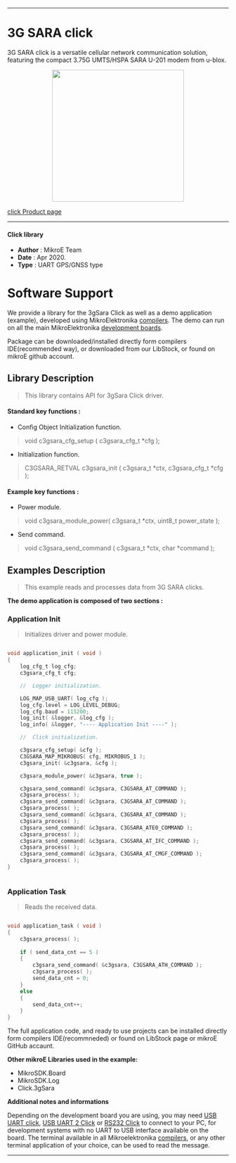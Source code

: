 
---
# 3G SARA click

3G SARA click is a versatile cellular network communication solution, featuring the compact 3.75G UMTS/HSPA SARA U-201 modem from u-blox.

<p align="center">
  <img src="https://download.mikroe.com/images/click_for_ide/3gsara_click.png" height=300px>
</p>

[click Product page](https://www.mikroe.com/3g-sara-click)

---


#### Click library 

- **Author**        : MikroE Team
- **Date**          : Apr 2020.
- **Type**          : UART GPS/GNSS type


# Software Support

We provide a library for the 3gSara Click 
as well as a demo application (example), developed using MikroElektronika 
[compilers](https://shop.mikroe.com/compilers). 
The demo can run on all the main MikroElektronika [development boards](https://shop.mikroe.com/development-boards).

Package can be downloaded/installed directly form compilers IDE(recommended way), or downloaded from our LibStock, or found on mikroE github account. 

## Library Description

> This library contains API for 3gSara Click driver.

#### Standard key functions :

- Config Object Initialization function.
> void c3gsara_cfg_setup ( c3gsara_cfg_t *cfg ); 
 
- Initialization function.
> C3GSARA_RETVAL c3gsara_init ( c3gsara_t *ctx, c3gsara_cfg_t *cfg );

#### Example key functions :

- Power module.
> void c3gsara_module_power( c3gsara_t *ctx, uint8_t power_state );

- Send command.
> void c3gsara_send_command ( c3gsara_t *ctx, char *command );

## Examples Description

> This example reads and processes data from 3G SARA clicks.

**The demo application is composed of two sections :**

### Application Init 

> Initializes driver and power module.

```c

void application_init ( void )
{
    log_cfg_t log_cfg;
    c3gsara_cfg_t cfg;

    //  Logger initialization.

    LOG_MAP_USB_UART( log_cfg );
    log_cfg.level = LOG_LEVEL_DEBUG;
    log_cfg.baud = 115200;
    log_init( &logger, &log_cfg );
    log_info( &logger, "---- Application Init ----" );

    //  Click initialization.

    c3gsara_cfg_setup( &cfg );
    C3GSARA_MAP_MIKROBUS( cfg, MIKROBUS_1 );
    c3gsara_init( &c3gsara, &cfg );

    c3gsara_module_power( &c3gsara, true );

    c3gsara_send_command( &c3gsara, C3GSARA_AT_COMMAND ); 
    c3gsara_process( );
    c3gsara_send_command( &c3gsara, C3GSARA_AT_COMMAND ); 
    c3gsara_process( );
    c3gsara_send_command( &c3gsara, C3GSARA_AT_COMMAND ); 
    c3gsara_process( );
    c3gsara_send_command( &c3gsara, C3GSARA_ATE0_COMMAND ); 
    c3gsara_process( );
    c3gsara_send_command( &c3gsara, C3GSARA_AT_IFC_COMMAND ); 
    c3gsara_process( );
    c3gsara_send_command( &c3gsara, C3GSARA_AT_CMGF_COMMAND ); 
    c3gsara_process( );
}
  
```

### Application Task

> Reads the received data.

```c

void application_task ( void )
{
    c3gsara_process( );
    
    if ( send_data_cnt == 5 )
    {
        c3gsara_send_command( &c3gsara, C3GSARA_ATH_COMMAND );
        c3gsara_process( );
        send_data_cnt = 0;
    }
    else
    {
        send_data_cnt++;
    }
}

```

The full application code, and ready to use projects can be  installed directly form compilers IDE(recommneded) or found on LibStock page or mikroE GitHub accaunt.

**Other mikroE Libraries used in the example:** 

- MikroSDK.Board
- MikroSDK.Log
- Click.3gSara

**Additional notes and informations**

Depending on the development board you are using, you may need 
[USB UART click](https://shop.mikroe.com/usb-uart-click), 
[USB UART 2 Click](https://shop.mikroe.com/usb-uart-2-click) or 
[RS232 Click](https://shop.mikroe.com/rs232-click) to connect to your PC, for 
development systems with no UART to USB interface available on the board. The 
terminal available in all Mikroelektronika 
[compilers](https://shop.mikroe.com/compilers), or any other terminal application 
of your choice, can be used to read the message.



---

